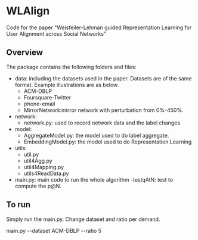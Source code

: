 # WLAlign
Code for the paper "Weisfeiler-Lehman guided Representation Learning for User Alignment across Social Networks"

## Overview
The package contains the following folders and files:
- data: including the datasets used in the paper. Datasets are of the same format. Example illustrations are as below.
	- ACM-DBLP
	- Foursquare-Twitter
	- phone-email
	- MirrorNetwork:mirror network with perturbation from 0%-450%.
- network: 
	- network.py: used to record network data and the label changes
- model:
	- AggregateModel.py: the model used to do label aggregate.
	- EmbeddingModel.py: the model used to do Representation Learning
- utils: 
	- util.py
	- util4Agg.py
	- util4Mapping.py
	- utils4ReadData.py
- main.py: main code to run the whole algorithm
-testqAtN: test to compute the p@N.

## To run

Simply run the main.py. Change dataset and ratio per demand.

main.py --dataset ACM-DBLP --ratio 5